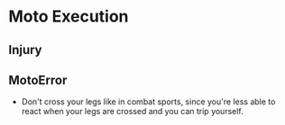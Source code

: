 # <moto>Moto Execution</moto>

## Injury


## MotoError

- Don't cross your legs like in combat sports, since you're less able to react when your legs are crossed and you can trip yourself.